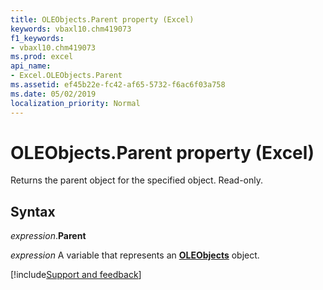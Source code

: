 ```yaml
---
title: OLEObjects.Parent property (Excel)
keywords: vbaxl10.chm419073
f1_keywords:
- vbaxl10.chm419073
ms.prod: excel
api_name:
- Excel.OLEObjects.Parent
ms.assetid: ef45b22e-fc42-af65-5732-f6ac6f03a758
ms.date: 05/02/2019
localization_priority: Normal
---
```



# OLEObjects.Parent property (Excel)

Returns the parent object for the specified object. Read-only.


## Syntax

_expression_.**Parent**

_expression_ A variable that represents an **[OLEObjects](Excel.OLEObjects.md)** object.




[!include[Support and feedback](~/includes/feedback-boilerplate.md)]